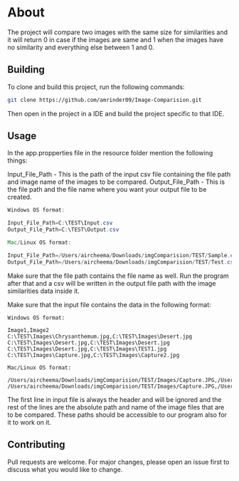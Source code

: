 # About

The project will compare two images with the same size for similarities and it will return 0 in case if the images are same and 1 when the images have no similarity and everything else between 1 and 0.

## Building

To clone and build this project, run the following commands:

```bash
git clone https://github.com/amrinder09/Image-Comparision.git
```
Then open in the project in a IDE and build the project specific to that IDE.

## Usage

In the app.propperties file in the resource folder mention the following things:

Input_File_Path - This is the path of the input csv file containing the file path and image name of the images to be compared.
Output_File_Path - This is the file path and the file name where you want your output file to be created.

```Java
Windows OS format:

Input_File_Path=C:\TEST\Input.csv
Output_File_Path=C:\TEST\Output.csv

Mac/Linux OS format:

Input_File_Path=/Users/aircheema/Downloads/imgComparision/TEST/Sample.csv
Output_File_Path=/Users/aircheema/Downloads/imgComparision/TEST/Test.csv
```



Make sure that the file path contains the file name as well.
Run the program after that and a csv will be written in the output file path with the image similarities data inside it.

Make sure that the input file contains the data in the following format:

```Csv
Windows OS format:

Image1,Image2
C:\TEST\Images\Chrysanthemum.jpg,C:\TEST\Images\Desert.jpg
C:\TEST\Images\Desert.jpg,C:\TEST\Images\Desert.jpg
C:\TEST\Images\Desert.jpg,C:\TEST\Images\TEST1.jpg
C:\TEST\Images\Capture.jpg,C:\TEST\Images\Capture2.jpg

Mac/Linux OS format:

/Users/aircheema/Downloads/imgComparision/TEST/Images/Capture.JPG,/Users/aircheema/Downloads/imgComparision/TEST/Images/Capture2.JPG
/Users/aircheema/Downloads/imgComparision/TEST/Images/Capture.JPG,/Users/aircheema/Downloads/imgComparision/TEST/Images/Desert.jpg
```

The first line in input file is always the header and will be ignored and the rest of the lines are the absolute path and name of the image files that are to be compared.
These paths should be accessible to our program also for it to work on it.

## Contributing
Pull requests are welcome. For major changes, please open an issue first to discuss what you would like to change.